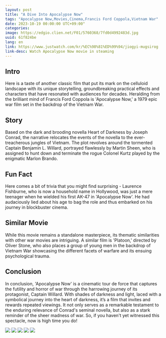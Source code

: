 ```yaml
---
layout: post
title: "A Dive Into Apocalypse Now"
tags: "Apocalypse Now,Movies,Cinema,Francis Ford Coppola,Vietnam War"
date: 2023-10-19 00:00:00 UTC+09:00"
categories: 
image: https://edgio.clien.net/F01/5760368/7fd0d4992483d.jpg
uuid: 61f824be
lang: en
link: https://www.justwatch.com/kr/%EC%98%81%ED%99%94/jiogyi-mugsirog
link-desc: Watch Apocalypse Now movie in steaming
---
```


## Intro
Here is a taste of another classic film that put its mark on the celluloid landscape with its unique storytelling, groundbreaking practical effects and characters that have resonated with audiences for decades. Heralding from the brilliant mind of Francis Ford Coppola is 'Apocalypse Now,' a 1979 epic war film set in the backdrop of the Vietnam War.


## Story
Based on the dark and brooding novella Heart of Darkness by Joseph Conrad, the narrative relocates the events of the novella to the ever-treacherous jungles of Vietnam. The plot revolves around the tormented Captain Benjamin L. Willard, portrayed flawlessly by Martin Sheen, who is assigned to hunt down and terminate the rogue Colonel Kurtz played by the enigmatic Marlon Brando.


## Fun Fact
Here comes a bit of trivia that you might find surprising - Laurence Fishburne, who is now a household name in Hollywood, was just a mere teenager when he wielded his first AK-47 in 'Apocalypse Now'. He had audaciously lied about his age to bag the role and thus embarked on his journey in blockbuster cinema.


## Similar Movie
While this movie remains a standalone masterpiece, its thematic similarities with other war movies are intriguing. A similar film is 'Platoon,' directed by Oliver Stone, who also places a group of young men in the backdrop of Vietnam War showcasing the different facets of warfare and its ensuing psychological trauma.


## Conclusion
In conclusion, 'Apocalypse Now' is a cinematic tour de force that captures the futility and horror of war through the harrowing journey of its protagonist, Captain Willard. With shades of darkness and light, laced with a symbolical journey into the heart of darkness, it’s a film that invites and rewards repeated viewings. It not only serves as a remarkable testament to the enduring relevance of Conrad's seminal novella, but also as a stark reminder of the sheer madness of war. So, if you haven't yet witnessed this spectacle, now is high time you do!


![](https://play-lh.googleusercontent.com/2Wx_R02NpMG_d1czB0pjUACTVDE2JiraK6thcCDBmz78G2aNmj9AEbZDHR2Ohc6Wo-uQds02A81krJ7gaQ=s1280-w1280-h720)
![](https://mblogthumb-phinf.pstatic.net/MjAxOTAyMDZfMjIx/MDAxNTQ5NDQxODI4NjUy.739Jrc8SFddQBfEfJXNPFOrLEmgR5hOpYbu7iMY1tMYg.UU4NAKD2guP2QzlFv0gJpQCHm3697QTkaa67oX80vtYg.JPEG.hummingshell/qHn1t_1444313715.jpg?type=w800)
![](https://play-lh.googleusercontent.com/GyLElqfaMK7sfArhJ041_Lqx3_l8XPfgrQIJ9aVNn2tB2rDA0VqCkYmgSRThYwC9x98jLqJZwMFdzEFqSw=w240-h480-rw)
![](https://cdn.ikoreadaily.co.kr/news/photo/201603/225169_121579_542.jpg)
![](https://mblogthumb-phinf.pstatic.net/20130304_290/asura8357_1362341197833eLp11_JPEG/Apocalypse_Now_Poster.jpg?type=w420)